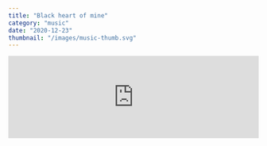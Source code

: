 ```yaml
---
title: "Black heart of mine"
category: "music"
date: "2020-12-23"
thumbnail: "/images/music-thumb.svg"
---
```


<iframe
width="100%"
height="166"
scrolling="no"
frameborder="no"
allow="autoplay"
src="https://w.soundcloud.com/player/?url=https%3A//api.soundcloud.com/tracks/953222506&color=%235c6c74&auto_play=false&hide_related=false&show_comments=true&show_user=true&show_reposts=false&show_teaser=true"
></iframe>


